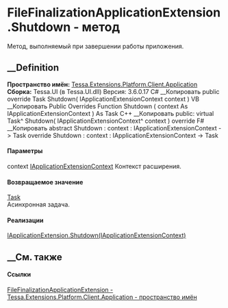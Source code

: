 # FileFinalizationApplicationExtension.Shutdown - метод
Метод, выполняемый при завершении работы приложения.
##  __Definition
 **Пространство имён:**
[Tessa.Extensions.Platform.Client.Application](N_Tessa_Extensions_Platform_Client_Application.htm)  
 **Сборка:** Tessa.UI (в Tessa.UI.dll) Версия: 3.6.0.17
C# __Копировать
     public override Task Shutdown(
    	IApplicationExtensionContext context
    )
VB __Копировать
     Public Overrides Function Shutdown ( 
    	context As IApplicationExtensionContext
    ) As Task
C++ __Копировать
     public:
    virtual Task^ Shutdown(
    	IApplicationExtensionContext^ context
    ) override
F# __Копировать
     abstract Shutdown : 
            context : IApplicationExtensionContext -> Task 
    override Shutdown : 
            context : IApplicationExtensionContext -> Task 
#### Параметры
context
[IApplicationExtensionContext](T_Tessa_Platform_Runtime_IApplicationExtensionContext.htm)
    Контекст расширения.
#### Возвращаемое значение
[Task](https://learn.microsoft.com/dotnet/api/system.threading.tasks.task)  
Асинхронная задача.
#### Реализации
[IApplicationExtension.Shutdown(IApplicationExtensionContext)](M_Tessa_Platform_Runtime_IApplicationExtension_Shutdown.htm)  
##  __См. также
#### Ссылки
[FileFinalizationApplicationExtension -
](T_Tessa_Extensions_Platform_Client_Application_FileFinalizationApplicationExtension.htm)
[Tessa.Extensions.Platform.Client.Application - пространство
имён](N_Tessa_Extensions_Platform_Client_Application.htm)
